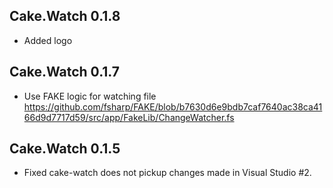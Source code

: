 ## Cake.Watch 0.1.8

- Added logo

## Cake.Watch 0.1.7

- Use FAKE logic for watching file https://github.com/fsharp/FAKE/blob/b7630d6e9bdb7caf7640ac38ca4166d9d7717d59/src/app/FakeLib/ChangeWatcher.fs

## Cake.Watch 0.1.5

- Fixed cake-watch does not pickup changes made in Visual Studio #2.